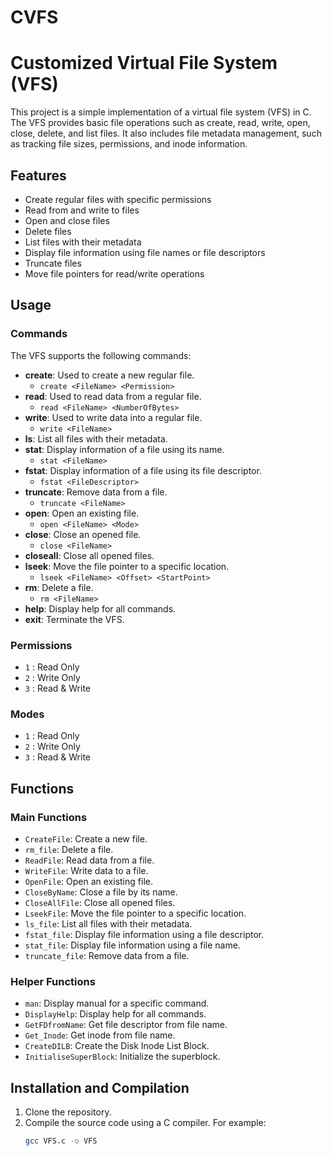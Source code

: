 # CVFS
# Customized Virtual File System (VFS)

This project is a simple implementation of a virtual file system (VFS) in C. The VFS provides basic file operations such as create, read, write, open, close, delete, and list files. It also includes file metadata management, such as tracking file sizes, permissions, and inode information.

## Features

- Create regular files with specific permissions
- Read from and write to files
- Open and close files
- Delete files
- List files with their metadata
- Display file information using file names or file descriptors
- Truncate files
- Move file pointers for read/write operations

## Usage

### Commands

The VFS supports the following commands:

- **create**: Used to create a new regular file.
  - `create <FileName> <Permission>`
- **read**: Used to read data from a regular file.
  - `read <FileName> <NumberOfBytes>`
- **write**: Used to write data into a regular file.
  - `write <FileName>`
- **ls**: List all files with their metadata.
- **stat**: Display information of a file using its name.
  - `stat <FileName>`
- **fstat**: Display information of a file using its file descriptor.
  - `fstat <FileDescriptor>`
- **truncate**: Remove data from a file.
  - `truncate <FileName>`
- **open**: Open an existing file.
  - `open <FileName> <Mode>`
- **close**: Close an opened file.
  - `close <FileName>`
- **closeall**: Close all opened files.
- **lseek**: Move the file pointer to a specific location.
  - `lseek <FileName> <Offset> <StartPoint>`
- **rm**: Delete a file.
  - `rm <FileName>`
- **help**: Display help for all commands.
- **exit**: Terminate the VFS.

### Permissions

- `1` : Read Only
- `2` : Write Only
- `3` : Read & Write

### Modes

- `1` : Read Only
- `2` : Write Only
- `3` : Read & Write

## Functions

### Main Functions

- `CreateFile`: Create a new file.
- `rm_file`: Delete a file.
- `ReadFile`: Read data from a file.
- `WriteFile`: Write data to a file.
- `OpenFile`: Open an existing file.
- `CloseByName`: Close a file by its name.
- `CloseAllFile`: Close all opened files.
- `LseekFile`: Move the file pointer to a specific location.
- `ls_file`: List all files with their metadata.
- `fstat_file`: Display file information using a file descriptor.
- `stat_file`: Display file information using a file name.
- `truncate_file`: Remove data from a file.

### Helper Functions

- `man`: Display manual for a specific command.
- `DisplayHelp`: Display help for all commands.
- `GetFDfromName`: Get file descriptor from file name.
- `Get_Inode`: Get inode from file name.
- `CreateDILB`: Create the Disk Inode List Block.
- `InitialiseSuperBlock`: Initialize the superblock.

## Installation and Compilation

1. Clone the repository.
2. Compile the source code using a C compiler. For example:
   ```bash
   gcc VFS.c -o VFS
